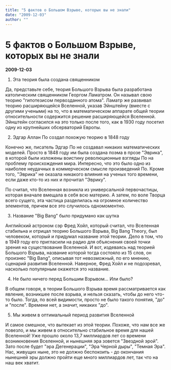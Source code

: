 ```yaml
---
title: "5 фактов о Большом Взрыве, которых вы не знали"
date: "2009-12-03"
author: ""
---
```


# 5 фактов о Большом Взрыве, которых вы не знали

**2009-12-03** 

1. Эта теория была создана священником

Да, представьте себе, теория Большого Взрыва была разработана католическим священником Георгом Ламатром. Он называл свою теорию "гипотезисом первозданного атома". Ламатр же развивал теорию расширяющейся Вселенной, указав Эйнштейну (вместе с другими учеными) на то, что в математическом аппарате общей теории относительности содержится решение расширяющейся Вселенной. Эйнштейн согласился на это только после того, как в 1930 году посетил одну из крупнейших обсерваторий Европы.

2. Эдгар Аллан По создал похожую теорию в 1848 году

Конечно же, писатель Эдгар По не создавал никаких математических моделей. Просто в 1848 году им была создана поэма в прозе "Эврика", в которой были изложены воистину революционные взгляды По на проблему происхождения мира. Интересно, что это было одно из наиболее неудачных в коммерческом смысле произведений По. Кроме того, "Эврика" не оказала никакого влияния на ученых того времени, если даже кто-то из них и прочитал "Эврику".

По считал, что Вселенная возникла из универсальной первочастицы, которая вначале вмещала в себя всю материю. А затем, по воле Творца всего сущего, эта частица разделилась на огромное количество элементов, причем все это случилось одномоментно.

3. Название "Big Bang" было придумано как шутка

Английский астроном сэр Фред Хойл, который считал, что Вселенная стабильна и отрицал теорию Большого Взрыва, Big Bang Theory, был человеком, который и придумал название этой теории. Дело в том, что в 1949 году его пригласили на радио для объяснения своей точки зрения на существование Вселенной. И вот, издеваясь над теорией Большого Взрыва, название которой тогда состояло из 15 слов, он произнес "Big Bang", описывая тот невозможный, по его мнению, сценарий развития Вселенной. Наверное, Фред Хойл и не подозревал, насколько популярным окажется это название.

4. Не было ничего перед Большим Взрывом... Или было?

В общем говоря, в теории Большого Взрыва время рассматривается как явление, возникшее после взрыва, и нельзя сказать, чтобы до него что-то было. Тогда, по всей видимости, просто не было такого понятия, "до" и "после". Времени нет, а значит, никаких "до".

5. Мы живем в оптимальный период развития Вселенной

И самое смешное, что вытекает из этой теории. Похоже, что нам все же повезло, и мы живем в относительно стабильное время для нашей Вселенной! Уже прошло около 13,7 миллиардов лет со времени возникновения Вселенной, и нынешняя эра зовется "Звездной эрой". Зато после будет "эра Дегенерации", "Эра Черной дыры", "Темная Эра". Нас, живущих ныне, это не должно беспокоить - до окончания нынешней эры должно пройти еще много миллиардов лет, так что на наш век хватит.